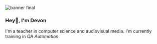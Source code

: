 ![banner final](https://github.com/djosealvarez/djosealvarez/assets/37003948/71b62d8b-140d-424b-a71e-56f39d203576)

### Hey👋, I'm Devon

I'm a teacher in computer science and audiovisual media. I'm currently training in *QA Automation*